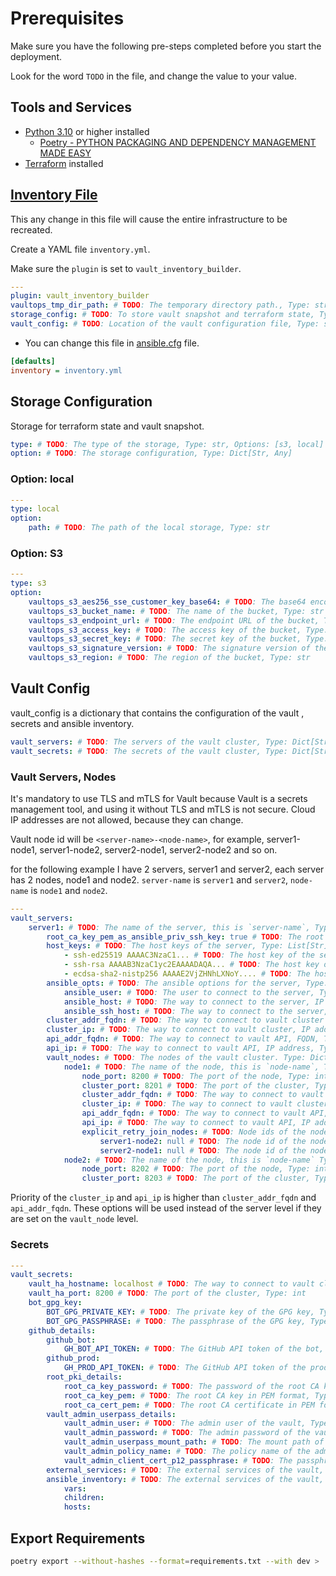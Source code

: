 # Prerequisites

Make sure you have the following pre-steps completed before you start the deployment.

Look for the word `TODO` in the file, and change the value to your value.

## Tools and Services

* [Python 3.10](https://www.python.org/downloads/release/python-3100/) or higher installed
  * [Poetry - PYTHON PACKAGING AND DEPENDENCY MANAGEMENT MADE EASY](https://python-poetry.org/)
* [Terraform](https://www.terraform.io/) installed

## [Inventory File](inventory.yml)

This any change in this file will cause the entire infrastructure to be recreated.

Create a YAML file `inventory.yml`.

Make sure the `plugin`  is set to `vault_inventory_builder`.

```yaml
---
plugin: vault_inventory_builder
vaultops_tmp_dir_path: # TODO: The temporary directory path., Type: str
storage_config: # TODO: To store vault snapshot and terraform state, Type: str (Path to the file) | Dict: Actual Storage configuration
vault_config: # TODO: Location of the vault configuration file, Type: str (Path to the file) | Dict: Actual Vault configuration
```

* You can change this file in [ansible.cfg](ansible.cfg#L2) file.

```ini
[defaults]
inventory = inventory.yml
```

## Storage Configuration

Storage for terraform state and vault snapshot.

```yaml
type: # TODO: The type of the storage, Type: str, Options: [s3, local]
option: # TODO: The storage configuration, Type: Dict[Str, Any]
```

### Option: local

```yaml
---
type: local
option:
    path: # TODO: The path of the local storage, Type: str
```

### Option: S3

```yaml
---
type: s3
option:
    vaultops_s3_aes256_sse_customer_key_base64: # TODO: The base64 encoded AES256 key, Type: str
    vaultops_s3_bucket_name: # TODO: The name of the bucket, Type: str
    vaultops_s3_endpoint_url: # TODO: The endpoint URL of the bucket, Type: str
    vaultops_s3_access_key: # TODO: The access key of the bucket, Type: str
    vaultops_s3_secret_key: # TODO: The secret key of the bucket, Type: str
    vaultops_s3_signature_version: # TODO: The signature version of the bucket, Type: str, Default: s3v4
    vaultops_s3_region: # TODO: The region of the bucket, Type: str
```

## Vault Config

vault_config is a dictionary that contains the configuration of the vault , secrets and ansible inventory.

```yaml
vault_servers: # TODO: The servers of the vault cluster, Type: Dict[Str, Dict]
vault_secrets: # TODO: The secrets of the vault cluster, Type: Dict[Str, Any]
```

### Vault Servers, Nodes

It's mandatory to use TLS and mTLS for Vault because Vault is a secrets management tool,
and using it without TLS and mTLS is not secure.
Cloud IP addresses are not allowed, because they can change.

Vault node id will be `<server-name>-<node-name>`, for example, server1-node1, server1-node2, server2-node1,
server2-node2 and so on.

for the following example I have 2 servers, server1 and server2, each server has 2 nodes, node1 and node2.
`server-name` is `server1` and `server2`, `node-name` is `node1` and `node2`.

```yaml
---
vault_servers:
    server1: # TODO: The name of the server, this is `server-name`, Type: Dict[Str, Dict]
        root_ca_key_pem_as_ansible_priv_ssh_key: true # TODO: The root CA key will be used as ansible private ssh key, Type: bool, Default: True
        host_keys: # TODO: The host keys of the server, Type: List[Str]
            - ssh-ed25519 AAAAC3NzaC1... # TODO: The host key of the server, Type: str
            - ssh-rsa AAAAB3NzaC1yc2EAAAADAQA... # TODO: The host key of the server, Type: str
            - ecdsa-sha2-nistp256 AAAAE2VjZHNhLXNoY.... # TODO: The host key of the server, Type: str
        ansible_opts: # TODO: The ansible options for the server, Type: Dict[Str, Any]
            ansible_user: # TODO: The user to connect to the server, Type: str
            ansible_host: # TODO: The way to connect to the server, IP address or FQDN, Type: str
            ansible_ssh_host: # TODO: The way to connect to the server, IP address or FQDN, Type: str
        cluster_addr_fqdn: # TODO: The way to connect to vault cluster FQDN, Type: str
        cluster_ip: # TODO: The way to connect to vault cluster, IP address, Type: str
        api_addr_fqdn: # TODO: The way to connect to vault API, FQDN, Type: str
        api_ip: # TODO: The way to connect to vault API, IP address, Type: str
        vault_nodes: # TODO: The nodes of the vault cluster. Type: Dict[Str, Any]
            node1: # TODO: The name of the node, this is `node-name`, Type: Dict[Str, Any]
                node_port: 8200 # TODO: The port of the node, Type: int
                cluster_port: 8201 # TODO: The port of the cluster, Type: int
                cluster_addr_fqdn: # TODO: The way to connect to vault cluster FQDN, Type: str
                cluster_ip: # TODO: The way to connect to vault cluster, IP address, Type: str
                api_addr_fqdn: # TODO: The way to connect to vault API, FQDN, Type: str
                api_ip: # TODO: The way to connect to vault API, IP address, Type: str
                explicit_retry_join_nodes: # TODO: Node ids of the nodes to join the cluster, if `explicit_retry_join_nodes` is declared and no node is available, then no `retry_join` will be used, Type: Dict[Str, Any]
                    server1-node2: null # TODO: The node id of the node, this is `server-name-node-name` Type: Dict[Str, Any]
                    server2-node1: null # TODO: The node id of the node, this is `server-name-node-name` Type: Dict[Str, Any]
            node2: # TODO: The name of the node, this is `node-name` Type: Dict[Str, Any]
                node_port: 8202 # TODO: The port of the node, Type: int
                cluster_port: 8203 # TODO: The port of the cluster, Type: int
```

Priority of the `cluster_ip` and `api_ip` is higher than `cluster_addr_fqdn` and `api_addr_fqdn`. These options will
be used instead of the server level if they are set on the `vault_node` level.

### Secrets

```yaml
---
vault_secrets:
    vault_ha_hostname: localhost # TODO: The way to connect to vault cluster, IP address or FQDN, Type: str
    vault_ha_port: 8200 # TODO: The port of the cluster, Type: int
    bot_gpg_key:
        BOT_GPG_PRIVATE_KEY: # TODO: The private key of the GPG key, Type: str
        BOT_GPG_PASSPHRASE: # TODO: The passphrase of the GPG key, Type: str
    github_details:
        github_bot:
            GH_BOT_API_TOKEN: # TODO: The GitHub API token of the bot, Type: str
        github_prod:
            GH_PROD_API_TOKEN: # TODO: The GitHub API token of the production, Type: str
        root_pki_details:
            root_ca_key_password: # TODO: The password of the root CA key, Type: str
            root_ca_key_pem: # TODO: The root CA key in PEM format, Type: str
            root_ca_cert_pem: # TODO: The root CA certificate in PEM format, Type: str
        vault_admin_userpass_details:
            vault_admin_user: # TODO: The admin user of the vault, Type: str
            vault_admin_password: # TODO: The admin password of the vault, Type: str
            vault_admin_userpass_mount_path: # TODO: The mount path of the userpass, Type: str
            vault_admin_policy_name: # TODO: The policy name of the admin, Type: str
            vault_admin_client_cert_p12_passphrase: # TODO: The passphrase of the client certificate, Type: str
        external_services: # TODO: The external services of the vault, this will be uploaded to secret/data/external_services, Type: Dict[Str, Any]
        ansible_inventory: # TODO: The external services of the vault, this will be uploaded to secret/data/external_services, Type: Dict[Str, Any]
            vars:
            children:
            hosts:   
```

## Export Requirements

```bash
poetry export --without-hashes --format=requirements.txt --with dev > .github/files/requirements.txt
```
